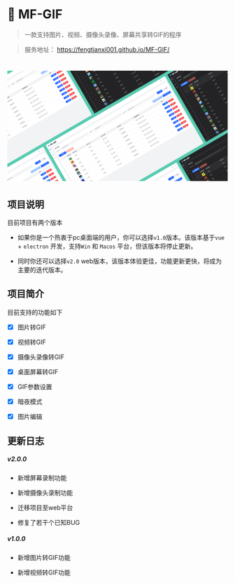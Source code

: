 # 🍪 MF-GIF

> 一款支持图片、视频、摄像头录像、屏幕共享转GIF的程序

> 服务地址： https://fengtianxi001.github.io/MF-GIF/

<h1 align="center">
  <img src="https://raw.githubusercontent.com/fengtianxi001/MF-GIF/v2.0/screenshot/cover.png" title="mf-gif">
</h1>

## 项目说明

目前项目有两个版本

- 如果你是一个热衷于pc桌面端的用户，你可以选择`v1.0`版本。该版本基于`vue` + `electron` 开发，支持`Win` 和 `Macos` 平台，但该版本将停止更新。

- 同时你还可以选择`v2.0` web版本，该版本体验更佳，功能更新更快，将成为主要的迭代版本。

## 项目简介

目前支持的功能如下

- [x]  图片转GIF

- [x]  视频转GIF

- [x]  摄像头录像转GIF

- [x]  桌面屏幕转GIF

- [x]  GIF参数设置

- [x]  暗夜模式

- [x]  图片编辑






## 更新日志

##### v2.0.0

- 新增屏幕录制功能

- 新增摄像头录制功能

- 迁移项目至web平台

- 修复了若干个已知BUG

##### v1.0.0

- 新增图片转GIF功能

- 新增视频转GIF功能


